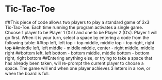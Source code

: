 # Tic-Tac-Toe
##This piece of code allows two players to play a standard game of 3x3 Tic-Tac-Toe. Each time running the program activates a single game.  Choose 1 player to be Player 1 (X’s) and one to be Player 2 (O’s).  Player 1 will go first.  When it is your turn, select a space by entering a code from the following table:
##top left, left top - top middle, middle top - top right, right top
##middle left, left middle - middle middle, center - right middle, middle right
##bottom left, left bottom - bottom middle, middle bottom - bottom right, right bottom
##Entering anything else, or trying to take a space that has already been taken, will re-prompt the current player to choose a space.  The game will end when one player achieves 3 letters in a row, or when the board is full.
